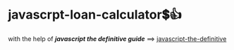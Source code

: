 # javascrpt-loan-calculator:heavy_dollar_sign::+1:                                                                                                                                                                                                                                                                   
with the help of **_javascript the definitive guide_** ==>
<a href="https://www.oreilly.com/library/view/javascript-the-definitive/0596101996/">javascript-the-definitive</a>
 
